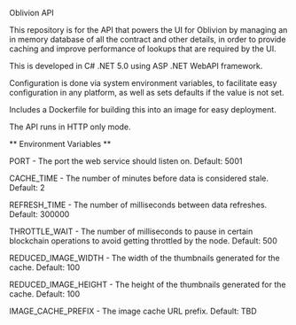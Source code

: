 Oblivion API

This repository is for the API that powers the UI for Oblivion by managing an in memory database of all the contract and other details, in order to provide caching and improve performance of lookups that are required by the UI.

This is developed in C# .NET 5.0 using ASP .NET WebAPI framework.

Configuration is done via system environment variables, to facilitate easy configuration in any platform, as well as sets defaults if the value is not set. 

Includes a Dockerfile for building this into an image for easy deployment.

The API runs in HTTP only mode.

** Environment Variables **

PORT - The port the web service should listen on. Default: 5001

CACHE_TIME - The number of minutes before data is considered stale. Default: 2

REFRESH_TIME - The number of milliseconds between data refreshes. Default: 300000

THROTTLE_WAIT - The number of milliseconds to pause in certain blockchain operations to avoid getting throttled by the node. Default: 500

REDUCED_IMAGE_WIDTH - The width of the thumbnails generated for the cache. Default: 100

REDUCED_IMAGE_HEIGHT - The height of the thumbnails generated for the cache. Default: 100

IMAGE_CACHE_PREFIX - The image cache URL prefix. Default: TBD